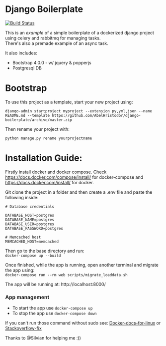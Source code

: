 # Django Boilerplate

[![Build Status](https://travis-ci.com/AbelHristodor/django-boilerplate.svg?branch=master)](https://travis-ci.com/AbelHristodor/django-boilerplate)

This is an *example* of a simple boilerplate of a dockerized django project using celery and rabbitmq for managing tasks.   
There's also a premade example of an async task.

It also includes:
- Bootstrap 4.0.0 - w/ jquery & popperjs
- Postgresql DB

# Bootstrap
To use this project as a template, start your new project using:
```
django-admin startproject myproject --extension py,yml,json --name README.md --template https://github.com/AbelHristodor/django-boilerplate/archive/master.zip
```
Then rename your project with:
```
python manage.py rename yourprojectname
```


# Installation Guide:
Firstly install docker and docker compose. Check https://docs.docker.com/compose/install/ for docker-compose and https://docs.docker.com/install/ for docker.

Git clone the project in a folder and then create a .env file and paste the following inside:

```
# Database credentials

DATABASE_HOST=postgres
DATABASE_NAME=postgres
DATABASE_USER=postgres
DATABASE_PASSWORD=postgres

# Memcached host
MEMCACHED_HOST=memcached
```

Then go to the base directory and run:  
    ```docker-compose up --build```

Once finished, while the app is running, open another terminal and migrate the app using:    
    ```docker-compose run --rm web scripts/migrate_loaddata.sh```

The app will be running at: http://localhost:8000/
### App management
- To start the app use ```docker-compose up```
- To stop the app use ```docker-compose down```

If you can't run those command without sudo see: [Docker-docs-for-linux](https://docs.docker.com/install/linux/linux-postinstall/#manage-docker-as-a-non-root-user) or [Stackoverflow-fix](https://stackoverflow.com/questions/48957195/how-to-fix-docker-got-permission-denied-issue)

Thanks to @Silvian for helping me :))
